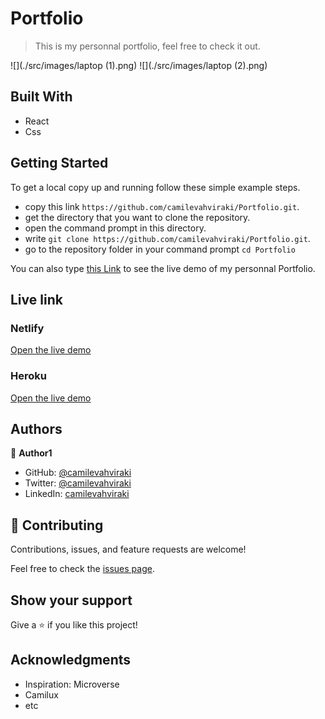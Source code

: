 
 # Portfolio

> This is my personnal portfolio, feel free to check it out.

<div style="display-flex">
  ![](./src/images/laptop (1).png)
  ![](./src/images/laptop (2).png)
</div>

## Built With

- React
- Css

 ## Getting Started

To get a local copy up and running follow these simple example steps.

- copy this link `https://github.com/camilevahviraki/Portfolio.git`.
- get the directory that you want to clone the repository.
- open the command prompt in this directory.
- write `git clone https://github.com/camilevahviraki/Portfolio.git`.
- go to the repository folder in your command prompt `cd Portfolio`

You can also type [this Link](https://camilevahviraki.github.io/Portfolio/) to see 
the live demo of my personnal Portfolio.

## Live link

### Netlify

[Open the live demo](https://portfolio-camile.netlify.app/)

### Heroku

[Open the live demo](https://portfolio-camile.herokuapp.com/)

## Authors

👤 **Author1**

- GitHub: [@camilevahviraki](https://github.com/camilevahviraki)
- Twitter: [@camilevahviraki](https://twitter.com/CamileVahviraki)
- LinkedIn: [camilevahviraki](https://www.linkedin.com/in/camile-vahviraki-8180a6232/)



## 🤝 Contributing

Contributions, issues, and feature requests are welcome!

Feel free to check the [issues page](../../issues/).

## Show your support

Give a ⭐️ if you like this project!

## Acknowledgments

- Inspiration: Microverse
- Camilux
- etc
